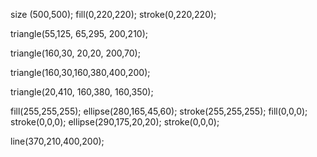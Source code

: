 size (500,500);
fill(0,220,220);
stroke(0,220,220);

triangle(55,125, 65,295, 200,210);

triangle(160,30, 20,20, 200,70);

triangle(160,30,160,380,400,200);

triangle(20,410, 160,380, 160,350);

fill(255,255,255);
ellipse(280,165,45,60);
stroke(255,255,255);
fill(0,0,0);
stroke(0,0,0);
ellipse(290,175,20,20);
stroke(0,0,0);

line(370,210,400,200);
